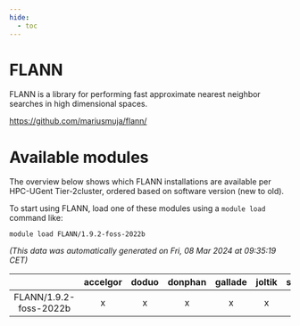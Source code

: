 ```yaml
---
hide:
  - toc
---
```


FLANN
=====


FLANN is a library for performing fast approximate nearest neighbor searches in high dimensional spaces.

https://github.com/mariusmuja/flann/
# Available modules


The overview below shows which FLANN installations are available per HPC-UGent Tier-2cluster, ordered based on software version (new to old).

To start using FLANN, load one of these modules using a `module load` command like:

```shell
module load FLANN/1.9.2-foss-2022b
```

*(This data was automatically generated on Fri, 08 Mar 2024 at 09:35:19 CET)*  

| |accelgor|doduo|donphan|gallade|joltik|skitty|
| :---: | :---: | :---: | :---: | :---: | :---: | :---: |
|FLANN/1.9.2-foss-2022b|x|x|x|x|x|x|

